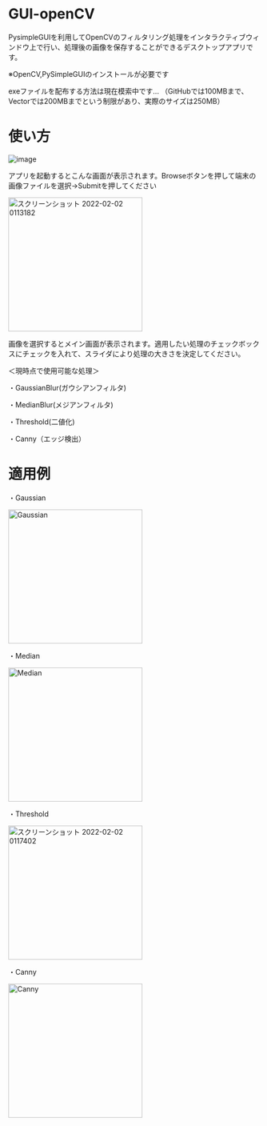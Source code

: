 # GUI-openCV
PysimpleGUIを利用してOpenCVのフィルタリング処理をインタラクティブウィンドウ上で行い、処理後の画像を保存することができるデスクトップアプリです。

※OpenCV,PySimpleGUIのインストールが必要です

exeファイルを配布する方法は現在模索中です...
（GitHubでは100MBまで、Vectorでは200MBまでという制限があり、実際のサイズは250MB）

# 使い方


![image](https://user-images.githubusercontent.com/79455149/152005322-0790e2bc-10fe-4d7b-b6e9-7bc54775a43d.png)

アプリを起動するとこんな画面が表示されます。Browseボタンを押して端末の画像ファイルを選択→Submitを押してください

<img width="268" alt="スクリーンショット 2022-02-02 0113182" src="https://user-images.githubusercontent.com/79455149/152006285-335ec95f-a10c-4605-a82b-9f32d46c8582.png">

画像を選択するとメイン画面が表示されます。適用したい処理のチェックボックスにチェックを入れて、スライダにより処理の大きさを決定してください。

＜現時点で使用可能な処理＞

・GaussianBlur(ガウシアンフィルタ)

・MedianBlur(メジアンフィルタ)

・Threshold(二値化)

・Canny（エッジ検出）

# 適用例

・Gaussian

<img width="268" alt="Gaussian" src="https://user-images.githubusercontent.com/79455149/152008503-b0a69380-839d-4ba7-9a71-de9dcc9cf406.png">

・Median

<img width="268" alt="Median" src="https://user-images.githubusercontent.com/79455149/152008559-e5abea2f-100c-454a-80f9-a00ee79ea25b.png">

・Threshold

<img width="268" alt="スクリーンショット 2022-02-02 0117402" src="https://user-images.githubusercontent.com/79455149/152006991-48855e23-4f39-4bee-92b3-1ff78b2058a6.png">

・Canny

<img width="268" alt="Canny" src="https://user-images.githubusercontent.com/79455149/152008626-42b78909-0779-4bd9-a0b2-f5804a16ef62.png">
